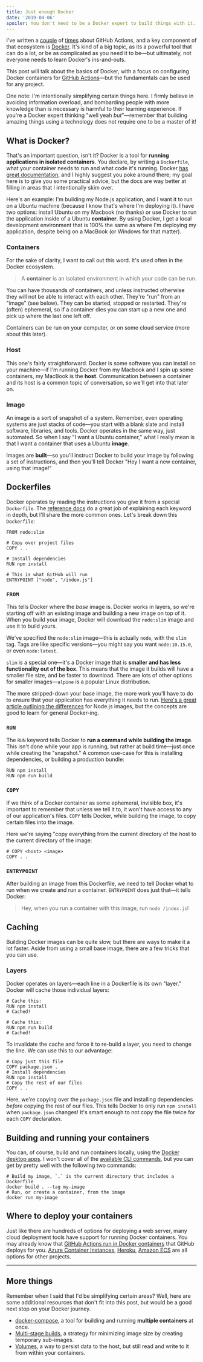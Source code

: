 ```yaml
---
title: Just enough Docker
date: '2019-04-06'
spoiler: You don't need to be a Docker expert to build things with it. Here is some info to get you started!
---
```


I've written a [couple](../building-github-actions-in-node) of [times](../use-github-actions-for-ci) about GitHub Actions, and a key component of that ecosystem is [Docker](https://docker.com). It's kind of a big topic, as its a powerful tool that can do a lot, or be as complicated as you need it to be—but ultimately, not everyone needs to learn Docker's ins-and-outs.

This post will talk about the basics of Docker, with a focus on configuring Docker containers for [GitHub Actions](https://github.com/features/actions)—but the fundamentals can be used for any project.

One note: I'm intentionally simplifying certain things here. I firmly believe in avoiding information overload, and bombarding people with more knowledge than is necessary is harmful to their learning experience. If you're a Docker expert thinking "well yeah _but_"—remember that building amazing things using a technology does not require one to be a master of it!

## What is Docker?

That's an important question, isn't it? Docker is a tool for **running applications in isolated containers**. You declare, by writing a `Dockerfile`, what your container needs to run and what code it's running. Docker [has great documentation](https://docs.docker.com), and I highly suggest you poke around there; my goal here is to give you some practical advice, but the docs are way better at filling in areas that I intentionally skim over.

Here's an example: I'm building my Node.js application, and I want it to run on a Ubuntu machine (because I know that's where I'm deploying it). I have two options: install Ubuntu on my Macbook (no thanks) or use Docker to run the application inside of a Ubuntu **container**. By using Docker, I get a local development environment that is 100% the same as where I'm deploying my application, despite being on a MacBook (or Windows for that matter).

### Containers

For the sake of clarity, I want to call out this word. It's used often in the Docker ecosystem.

> A **container** is an isolated environment in which your code can be run.

You can have thousands of containers, and unless instructed otherwise they will not be able to interact with each other. They're "run" from an "image" (see below). They can be started, stopped or restarted. They're (often) ephemeral, so if a container dies you can start up a new one and pick up where the last one left off.

Containers can be run on your computer, or on some cloud service (more about this later).

### Host

This one's fairly straightforward. Docker is some software you can install on your machine—if I'm running Docker from my Macbook and I spin up some containers, my MacBook is the **host**. Communication between a container and its host is a common topic of conversation, so we'll get into that later on.

### Image

An image is a sort of snapshot of a system. Remember, even operating systems are just stacks of code—you start with a blank slate and install software, libraries, and tools. Docker operates in the same way, just automated. So when I say "I want a Ubuntu container," what I really mean is that I want a container that uses a Ubuntu **image**.

Images are **built**—so you'll instruct Docker to build your image by following a set of instructions, and then you'll tell Docker "Hey I want a new container, using that image!"

## Dockerfiles

Docker operates by reading the instructions you give it from a special `Dockerfile`. The [reference docs](https://docs.docker.com/engine/reference/builder/) do a great job of explaining each keyword in depth, but I'll share the more common ones. Let's break down this `Dockerfile`:

```docker
FROM node:slim

# Copy over project files
COPY . .

# Install dependencies
RUN npm install

# This is what GitHub will run
ENTRYPOINT ["node", "/index.js"]
```

### `FROM`

This tells Docker where the _base_ image is. Docker works in layers, so we're starting off with an existing image and building a new image on top of it. When you build your image, Docker will download the `node:slim` image and use it to build yours.

We've specified the `node:slim` image—this is actually `node`, with the `slim` tag. Tags are like specific versions—you might say you want `node:10.15.0`, or even `node:latest`.

`slim` is a special one—it's a Docker image that is **smaller and has less functionality out of the box**. This means that the image it builds will have a smaller file size, and be faster to download. There are lots of other options for smaller images—`alpine` is a popular Linux distribution.

The more stripped-down your base image, the more work you'll have to do to ensure that your application has everything it needs to run. [Here's a great article outlining the differences](https://derickbailey.com/2017/03/09/selecting-a-node-js-image-for-docker/) for Node.js images, but the concepts are good to learn for general Docker-ing.

### `RUN`

The `RUN` keyword tells Docker to **run a command while building the image**. This isn't done while your app is running, but rather at build time—just once while creating the "snapshot." A common use-case for this is installing dependencies, or building a production bundle:

```docker
RUN npm install
RUN npm run build
```

### `COPY`

If we think of a Docker container as some ephemeral, invisible box, it's important to remember that unless we tell it to, it won't have access to any of our application's files. `COPY` tells Docker, while building the image, to copy certain files into the image.

Here we're saying "copy everything from the current directory of the host to the current directory of the image:

```docker
# COPY <host> <image>
COPY . .
```

### `ENTRYPOINT`

After building an image from this Dockerfile, we need to tell Docker what to run when we create and run a container. `ENTRYPOINT` does just that—it tells Docker:

> Hey, when you run a container with this image, run `node /index.js`!

## Caching

Building Docker images can be quite slow, but there are ways to make it a lot faster. Aside from using a small base image, there are a few tricks that you can use.

### Layers

Docker operates on layers—each line in a Dockerfile is its own "layer." Docker will cache those individual layers:

```docker
# Cache this:
RUN npm install
# Cached!

# Cache this:
RUN npm run build
# Cached!
```

To invalidate the cache and force it to re-build a layer, you need to change the line. We can use this to our advantage:

```docker
# Copy just this file
COPY package.json .
# Install dependencies
RUN npm install
# Copy the rest of our files
COPY . .
```

Here, we're copying over the `package.json` file and installing dependencies _before_ copying the rest of our files. This tells Docker to only run `npm install` when `package.json` changes! It's smart enough to not copy the file twice for each `COPY` declaration.

## Building and running your containers

You can, of course, build and run containers locally, using the [Docker desktop apps](https://docs.docker.com/install/). I won't cover all of the [available CLI commands](https://docs.docker.com/engine/reference/run/), but you can get by pretty well with the following two commands:

```shell
# Build my image, `.` is the current directory that includes a Dockerfile
docker build . --tag my-image
# Run, or create a container, from the image
docker run my-image
```

## Where to deploy your containers

Just like there are hundreds of options for deploying a web server, many cloud deployment tools have support for running Docker containers. You may already know that [GitHub Actions run in Docker containers](https://developer.github.com/actions/creating-github-actions/creating-a-docker-container/) that GitHub deploys for you. [Azure Container Instances](https://azure.microsoft.com/en-ca/services/container-instances/), [Heroku](https://devcenter.heroku.com/categories/deploying-with-docker), [Amazon ECS](https://aws.amazon.com/getting-started/tutorials/deploy-docker-containers/) are all options for other projects.

---

## More things

Remember when I said that I'd be simplifying certain areas? Well, here are some additional resources that don't fit into this post, but would be a good next stop on your Docker journey.

* [docker-compose](https://docs.docker.com/compose/), a tool for building and running **multiple containers** at once.
* [Multi-stage builds](https://docs.docker.com/develop/develop-images/multistage-build/), a strategy for minimizing image size by creating temporary sub-images.
* [Volumes](https://docs.docker.com/storage/volumes/), a way to persist data to the host, but still read and write to it from within your containers.